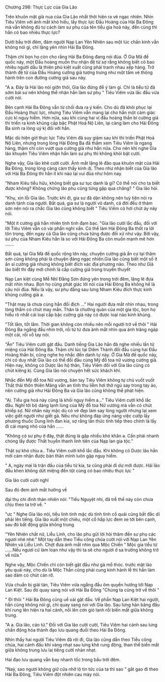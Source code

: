 




Chương 298: Thực Lực của Gia Lão


Trên khuôn mặt già nua của Gia Lão nhất thời hiện ra vẻ ngạc nhiên. Nhìn Tiêu Viêm với ánh mắt khó hiểu, lấy thực lực Đấu Hoàng của Hải Ba Đông mà vẫn không đủ tư cách làm sư phụ của tên tiểu gia hoả này, đến cùng thì hắn có bao nhiêu thực lực?

Dưới bầu trời đêm, đám người Nạp Lan Yên Nhiên sau một lúc chấn kinh vẫn không nói gì, chỉ lặng yên nhìn Hải Ba Đông.

Thậm chí bọn họ còn cho rằng Hải Ba Đông đang nói đùa. Ở Gia Mã đế quốc này, một Đấu hoàng muốn thu nhận đệ tử sợ rằng không biết có bao nhiêu người dẫu là thiên phú kiệt xuất cũng phải tranh nhau xếp hàng. Trở thành đệ tử của Đấu Hoàng cường giả tượng trưng như một tấm vé thông hành trên con đường cường giả sau này.

"A a. Đây là Hải lão nói giỡn thôi, Gia lão đừng để ý làm gì. Chỉ là tiểu tử đã sớm bái sư nên không thể nhận hắn làm sư phụ " Tiêu Viêm vừa lắc đầu vừa cười nói.

Bên cạnh Hải Ba Đông vẫn từ chối đưa ra ý kiến. Cho dù đã khôi phục lại Đấu Hoàng thực lực, nhưng Tiêu Viêm vẫn mang lại cho hắn một cảm giác cực kì nguy hiểm. Hơn nữa, sau khi cùng hai vị đấu hoàng thần bí cường giả thi triển ra kinh khủng cấp bậc Phật Hoả Nộ Liên, lại càng làm cho Hải Đông Ba sinh ra lòng uý kị đối với hắn.

Mặc dù hiện giờ thực lực Tiêu Viêm đã suy giảm sau khi thi triển Phật Hoả Nộ Liên, nhưng trong lòng Hải Đông Ba đã thầm xem Tiêu Viêm là ngang hàng, thậm chí còn vượt qua cường giả như hắn nữa. Cho nên khi nghe Gia lão khuyên Tiêu Viêm nhận hắn làm sư phụ thì không khỏi bật cười.

Nghe vậy, Gia lão khẽ cười cười. Ánh mắt lặng lẽ đảo qua khuôn mặt của Hải Ba Đông, trong lòng càng cảm thấy kinh dị. Theo như nhận biết của Gia lão với Hải Ba Đông thì hắn ít khi nào lại vui đùa như hôm nay.

"Nham Kiêu tiểu hữu, không biết gia sư tục danh là gì? Có thể nói cho ta biết được không? Không chừng lão phu cũng từng gặp qua chăng? " Gia lão hỏi.

"Khụ, xin lỗi Gia lão. Trước khi đi, gia sư đã dặn không nên tuỳ tiện nói ra danh tánh của người. Bất quá, gia sư là người vô danh, cả đời đều ở thâm sơn nên nói ra chắc Gia lão cũng không biết " Tiêu Viêm có hơi chút áy náy nói.

"Một ít cường giả hẳn nhiên tính tình đạm bạc. "Gia lão cười lắc đầu, đối với lời Tiêu Viêm vẫn có vài phần nghi vấn. Có thể làm Hải Đông Ba thốt ra lời tôn trọng, đến ngay cả Gia lão cũng chưa từng được đối xử như vậy. Bởi vậy, sư phụ của Nham Kiêu hẳn là so với Hải Đông Ba còn muốn mạnh mẽ hơn …….

Bất quá, tại Gia Mã đế quốc rộng lớn này, chuyện cường giả ẩn cư tại thâm sơn cũng không phải là chuyện đáng ngạc nhiên.Gia lão cũng biết một số ít ẩn sĩ cường giả nhưng không biết đích xác địa phương nào. Theo như Giả lão biết thì đây mới chính là cấp cường giả trong truyền thuyết

Nạp Lan kiệt cùng Mễ Nhĩ Đằng Sơn đứng yên trong trời đêm, lặng lẽ đưa mắt nhìn nhau. Bọn họ cũng phát giác lời nói của Hải Đông Ba không hề là câu nói đùa. Nếu là vậy, sư phụ đằng sau lưng Nham Kiêu đích thực kinh khủng cường giả a.

"Thật may là chưa cùng hắn đối địch …" Hai người đưa mắt nhìn nhau, trong lòng thầm có chút may mắn. Thân là chưởng quản của một gia tộc, bọn họ hiểu rõ nhất cái loại cấp bậc cường giả này có được loại nào kinh khủng.

"Tốt lắm, tốt lắm. Thời gian không còn nhiều nên mỗi người trở về thôi " Hải Đông Ba ngẩng đầu nhìn trời, rồi từ từ đưa ánh mắt nhìn qua ánh trăng ngáp một cái, rồi vỗ tay nói.

"Ân" Tiêu Viêm cười gật đầu. Danh tiếng Gia Lão hắn đã nghe nhiều lần từ miệng của Hải Đông Ba. Thậm chí lúc tại Diêm Thành đối đầu cùng hai Đấu Hoàng thần bí, cũng nghe họ nhắc đến danh tự này. Ở Gia Mã đế quốc này, chỉ có duy nhất Gia lão có thể đối đầu cùng Mỹ đỗ toa nữ vương cường giả. Hiện nay, không có Dược lão hộ thân, Tiêu Viêm đối với Gia lão cũng có chút kiêng kị. Cùng Gia lão nói chuyện hết sức khách khí.

Nhắc đến Mỹ đỗ toa Nữ vương, bàn tay Tiêu Viêm không tự chủ vuốt vuốt Thất thải thôn thiên Mãng vẫn an tĩnh thu liễm hơi thở ngủ say trong tay áo, nên cường giả như Hải Đông Ba và Gia lão cũng không thể phát hiện.

"Ai. Tiểu gia hoả này cũng là khối nguy hiểm a…" Tiêu Viêm cười khổ lắc đầu. Nghĩ tới bộ dáng lạnh lùng của Mỹ đỗ toa Nữ vương mà vẫn có chút khiếp sợ. Nữ nhân này mặc dù có vẻ đẹp làm say lòng người nhưng lại xem việc giết người như giết gà. Nếu như không đáp ứng nàng việc cướp lấy phương thuốc Dung linh đan kia, sợ rằng lần thức tỉnh tiếp theo chính là lấy đi cái mạng nhỏ của hắn ……

"Không có sư phụ ở đây, thật đúng là gặp nhiều khó khăn a. Cần phải nhanh chóng lấy được Thất huyễn thanh linh tiên của Nạp lan gia tộc."

Thật sự khó chịu a.. Tiêu Viêm cười khổ lắc đầu. Khi không có Dược lão hắn mới cảm nhận được bản thân mình luôn gặp nguy hiểm.

" A, ngày mai là trận đấu của tiểu tử kia, ta cũng phải đi dự mới được. Hải lão đầu khen không dứt miệng đến tột cùng có bao nhiêu thực lực "

Gia lão cười cười nghĩ

Sau đó đem ánh mắt hướng về

đại thụ chi đỉnh thản nhiên nói: "Tiểu Nguyệt nhi, đã trễ thế này còn chưa chịu theo ta trở về. "

"ưc " Nghe Gia lão nói, tiểu linh tinh mặc dù tính tình cổ quái cũng bất đắc dĩ phải lên tiếng. Gia lão xuất một chiêu, một cỗ hấp lực đem xe tới bên cạnh, sau đó bất động giữa không trung.

"Yên Nhiên chất nữ, Liễu Linh, cho lão phu gửi lời hỏi thăm đến sư phụ các ngươi nhé nhé." Một tay dẫn theo Tiểu công chúa cười nói với Nạp Lan Yên Nhiên và Liễu Linh. Chợt đưa ánh mắt nhìn qua Mộc Chiến " Mộc gia tiểu tử ……Nếu ngươi cứ làm loạn như vậy thì ta sẽ cho ngươi ở sa trường không trở về nữa."

Nghe vậy, Mộc Chiến chỉ còn biết gật đầu như gà mổ thóc. trước mặt lão yêu quái này, cho dù là Mộc Thần cũng phải cung kính hành lễ thì hắn làm sao dám có chút càn rỡ.

Vừa chuẩn bị giải tán, Tiêu Viêm vừa ngẩng đầu ôm quyền hướng tới Nạp Lan Kiệt. Sau đó quay sang nói với Hải Ba Đông "Chúng ta cũng trở về thôi "

" Đi thôi " Hải Ba Đông cũng uể oải gật đầu. Về phần Nạp Lan Kiệt hai người, hắn cũng không nói gì, chỉ quay sang noí với Gia lão. Sau lưng hàn băng đấu khí rung lên hiện ra hai cánh, nổi lên cơn gió lạnh rồi biến mất giữa không trung.

"A a. Gia lão, cáo từ." Đối với Gia lão cười cười, Tiêu Viêm hai cánh sau lưng chấn động hóa thành đạo lưu quang đuổi theo Hải Ba Đông.

Nhìn thấy hai người Tiêu Viêm đã rời đi, Gia lão cũng dẫn theo Tiểu công chúa, hai cánh đấu khí vàng nhạt sau lưng khẽ rung động, than thể biến mất giữa không trung lưu laị tiếng cười nhàn nhạt.

Hai đạo lưu quang vẫn bay nhanh tốc trong bầu trời đêm.

"Naỳ, sao ngươi không giữ cửa nhỡ lộ tin tức của ta thì sao " gắt gao đi theo Hải Ba Đông, Tiêu Viêm đột nhiên cau mày nói.




